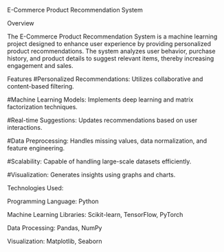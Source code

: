E-Commerce Product Recommendation System

Overview

The E-Commerce Product Recommendation System is a machine learning project designed to enhance user experience by providing personalized product recommendations. The system analyzes user behavior, purchase history, and product details to suggest relevant items, thereby increasing engagement and sales.


Features
#Personalized Recommendations: Utilizes collaborative and content-based filtering.

#Machine Learning Models: Implements deep learning and matrix factorization techniques.

#Real-time Suggestions: Updates recommendations based on user interactions.

#Data Preprocessing: Handles missing values, data normalization, and feature engineering.

#Scalability: Capable of handling large-scale datasets efficiently.

#Visualization: Generates insights using graphs and charts.



Technologies Used:

Programming Language: Python

Machine Learning Libraries: Scikit-learn, TensorFlow, PyTorch

Data Processing: Pandas, NumPy

Visualization: Matplotlib, Seaborn

